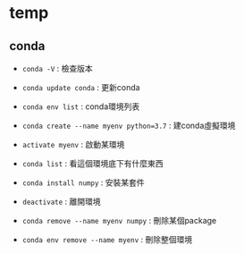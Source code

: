 # temp

## conda
* ```conda -V``` : 檢查版本
* ```conda update conda``` : 更新conda
* ```conda env list``` : conda環境列表
* ```conda create --name myenv python=3.7``` : 建conda虛擬環境

* ```activate myenv``` : 啟動某環境
* ```conda list``` : 看這個環境底下有什麼東西
* ```conda install numpy``` : 安裝某套件
* ```deactivate``` : 離開環境

* ```conda remove --name myenv numpy``` : 刪除某個package
* ```conda env remove --name myenv``` : 刪除整個環境
